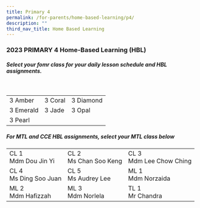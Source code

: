 ```yaml
---
title: Primary 4
permalink: /for-parents/home-based-learning/p4/
description: ""
third_nav_title: Home Based Learning
---
```

<h3><b>2023 PRIMARY 4 Home-Based Learning (HBL)</b></h3>
<h5>Select your fomr class for your daily lesson schedule and HBL assignments.</h5>
<br>
<table>
	<tbody>
		<tr>
		<td>3 Amber</td>
		<td>3 Coral</td>
		<td>3 Diamond</td>
	</tr>
			<tr>
		<td>3 Emerald</td>
		<td>3 Jade</td>
		<td>3 Opal</td>
	</tr>
			<tr>
		<td>3 Pearl</td>
				<td></td>
				<td></td>
		</tr>
	</tbody>
</table>

<h5>For MTL and CCE HBL assignments, select your MTL class below</h5>
<table>
  <tbody>
    <tr>
    <td>CL 1 <br>Mdm Dou Jin Yi</td>
    <td>CL 2 <br>Ms Chan Soo Keng</td>
    <td>CL 3 <br>Mdm Lee Chow Ching</td>
  </tr>
		<tr>
    <td>CL 4 <br>Ms Ding Soo Juan</td>
    <td>CL 5 <br>Ms Audrey Lee</td>
    <td>ML 1 <br>Mdm Norzaida</td>
  </tr>
		<tr>
    <td>ML 2<br>Mdm Hafizzah</td>
    <td>ML 3<br>Mdm Norlela</td>
    <td>TL 1<br>Mr Chandra</td>
  </tr>
		</tbody></table>